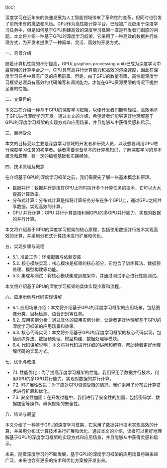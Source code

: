 
[toc]                    
                
                
深度学习在近年来的快速发展为人工智能领域带来了革命性的变革，但同时也引发了前所未有的挑战和风险。GPU作为高性能计算平台，已经被广泛应用于深度学习任务中，但是如何基于GPU构建高效的深度学习框架一直是开发者们困惑的问题。本文将介绍一种基于GPU的深度学习框架，它采用了一种高效的数据并行处理方式，为开发者提供了一种简单、灵活、高效的开发方式。

一、背景介绍

随着计算机性能的不断提高，GPU( graphics processing unit)已成为深度学习中最常用的计算平台之一。GPU具有高并行计算能力和高效的渲染速度，因此在深度学习任务中具有广泛的应用前景。但是，由于GPU的数量有限，高性能深度学习框架必须具有高效的代码编写和调试能力，才能在GPU资源受限的情况下提供足够的性能。

二、文章目的

本文旨在介绍一种基于GPU的深度学习框架，以便开发者们能够轻松、高效地基于GPU进行深度学习开发。通过本文的介绍，希望读者们能够更好地理解基于GPU的深度学习框架的实现方式和应用场景，并且能够从中获得灵感和启示。

三、目标受众

本文的目标受众主要是深度学习领域的开发者和研究人员，以及想要利用GPU进行深度学习任务的初学者。读者需要具备基本的计算机知识，了解深度学习的基本概念和原理，有一定的编程基础和实践经验。

四、技术原理及概念

在介绍基于GPU的深度学习框架之前，我们需要先了解一些基本概念和原理。

- 数据并行：数据并行是指在GPU上同时执行多个计算任务的技术，它可以大大提高计算效率。
- 分布式计算：分布式计算是指将计算任务分布在多个GPU上，通过GPU之间共享数据，实现高效的计算。
- GPU 并行计算：GPU 并行计算是指利用GPU的多GPU并行能力，实现对数据的并行计算。

本文将介绍基于GPU的深度学习框架的核心原理，包括使用数据并行技术实现高效的计算，并采用分布式计算技术进行扩展和优化。

五、实现步骤与流程

- 5.1. 准备工作：环境配置与依赖安装
- 5.2. 核心模块实现：核心模块是框架的核心部分，它包含了训练算法、数据预处理、模型构建等功能。
- 5.3. 集成与测试：将核心模块集成到框架中，并通过测试平台进行性能测试。

本文将介绍基于GPU的深度学习框架的具体实现步骤和流程。

六、应用示例与代码实现讲解

- 6.1. 应用场景介绍：本文将介绍基于GPU的深度学习框架的应用场景，包括图像分类、目标检测、语音识别等任务。
- 6.2. 应用实例分析：通过具体的应用实例分析，让读者更好地理解基于GPU的深度学习框架的应用场景和效果。
- 6.3. 核心代码实现：本文将介绍基于GPU的深度学习框架的核心代码实现，包括训练算法、数据预处理、模型构建、数据处理等模块。
- 6.4. 代码讲解说明：本文将对代码进行详细的讲解和解释，帮助读者更好地理解代码的实现方式。

七、优化与改进

- 7.1. 性能优化：为了提高深度学习框架的性能，我们采用了数据并行技术，利用GPU的多GPU并行能力，实现对数据的并行计算。
- 7.2. 可扩展性改进：为了应对GPU资源受限的情况，我们采用了分布式计算技术进行扩展和优化。
- 7.3. 安全性加固：在开发过程中，我们进行了安全性的加固，包括密码学、数据加密等操作，确保框架的安全性。

八、结论与展望

本文介绍了一种基于GPU的深度学习框架，它采用了数据并行技术实现高效的计算，并采用分布式计算技术进行扩展和优化。通过本文的介绍，读者可以更好地理解基于GPU的深度学习框架的实现方式和应用场景，并且能够从中获得灵感和启示。

未来，随着深度学习的不断发展，基于GPU的深度学习框架的应用场景将越来越广泛，未来也会有更多的技术和优化方案被开发出来。

